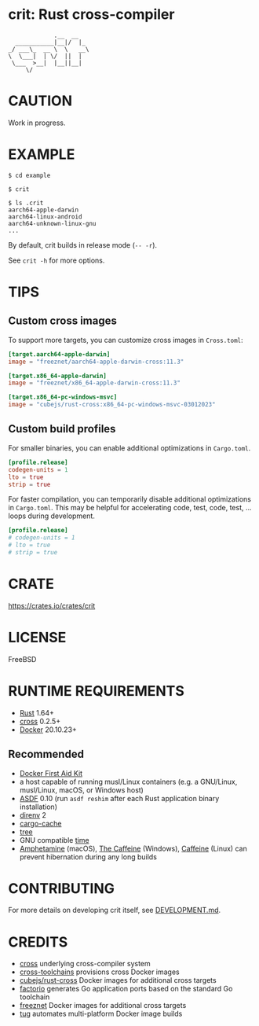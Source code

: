 # crit: Rust cross-compiler

```text
             .__  __
  ___________|__|/  |_
_/ ___\_  __ \  \   __\
\  \___|  | \/  ||  |
 \___  >__|  |__||__|
     \/
```

# CAUTION

Work in progress.

# EXAMPLE

```console
$ cd example

$ crit

$ ls .crit
aarch64-apple-darwin
aarch64-linux-android
aarch64-unknown-linux-gnu
...
```

By default, crit builds in release mode (`-- -r`).

See `crit -h` for more options.

# TIPS

## Custom cross images

To support more targets, you can customize cross images in `Cross.toml`:

```toml
[target.aarch64-apple-darwin]
image = "freeznet/aarch64-apple-darwin-cross:11.3"

[target.x86_64-apple-darwin]
image = "freeznet/x86_64-apple-darwin-cross:11.3"

[target.x86_64-pc-windows-msvc]
image = "cubejs/rust-cross:x86_64-pc-windows-msvc-03012023"
```

## Custom build profiles

For smaller binaries, you can enable additional optimizations in `Cargo.toml`.

```toml
[profile.release]
codegen-units = 1
lto = true
strip = true
```

For faster compilation, you can temporarily disable additional optimizations in `Cargo.toml`. This may be helpful for accelerating code, test, code, test, ... loops during development.

```toml
[profile.release]
# codegen-units = 1
# lto = true
# strip = true
```

# CRATE

https://crates.io/crates/crit

# LICENSE

FreeBSD

# RUNTIME REQUIREMENTS

* [Rust](https://www.rust-lang.org/en-US/) 1.64+
* [cross](https://crates.io/crates/cross) 0.2.5+
* [Docker](https://www.docker.com/) 20.10.23+

## Recommended

* [Docker First Aid Kit](https://github.com/mcandre/docker-first-aid-kit)
* a host capable of running musl/Linux containers (e.g. a GNU/Linux, musl/Linux, macOS, or Windows host)
* [ASDF](https://asdf-vm.com/) 0.10 (run `asdf reshim` after each Rust application binary installation)
* [direnv](https://direnv.net/) 2
* [cargo-cache](https://crates.io/crates/cargo-cache)
* [tree](https://en.wikipedia.org/wiki/Tree_(command))
* GNU compatible [time](https://www.gnu.org/software/time/)
* [Amphetamine](https://apps.apple.com/us/app/amphetamine/id937984704?mt=12) (macOS), [The Caffeine](https://www.microsoft.com/store/productId/9PJBW5SCH9LC) (Windows), [Caffeine](https://launchpad.net/caffeine) (Linux) can prevent hibernation during any long builds

# CONTRIBUTING

For more details on developing crit itself, see [DEVELOPMENT.md](DEVELOPMENT.md).

# CREDITS

* [cross](https://github.com/cross-rs/cross) underlying cross-compiler system
* [cross-toolchains](https://github.com/cross-rs/cross-toolchains) provisions cross Docker images
* [cubejs/rust-cross](https://hub.docker.com/r/cubejs/rust-cross/tags) Docker images for additional cross targets
* [factorio](https://github.com/mcandre/factorio) generates Go application ports based on the standard Go toolchain
* [freeznet](https://hub.docker.com/u/freeznet) Docker images for additional cross targets
* [tug](https://github.com/mcandre/tug) automates multi-platform Docker image builds
